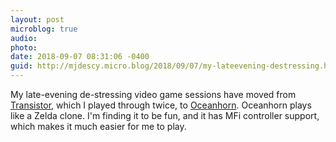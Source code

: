 ```yaml
---
layout: post
microblog: true
audio: 
photo: 
date: 2018-09-07 08:31:06 -0400
guid: http://mjdescy.micro.blog/2018/09/07/my-lateevening-destressing.html
---
```

My late-evening de-stressing video game sessions have moved from [Transistor](https://www.supergiantgames.com/games/transistor/), which I played through twice, to [Oceanhorn](https://itunes.apple.com/is/app/oceanhorn/id708196645?mt=8). Oceanhorn plays like a Zelda clone. I'm finding it to be fun, and it has MFi controller support, which makes it much easier for me to play. 

